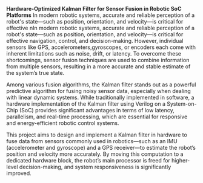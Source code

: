 **Hardware-Optimized Kalman Filter for Sensor Fusion in Robotic SoC Platforms**
In modern robotic systems, accurate and reliable perception of a robot's state—such as position, orientation, and velocity—is critical for effective nIn modern robotic systems, accurate and reliable perception of a robot's state—such as position, orientation, and velocity—is critical for effective navigation, control, and decision-making. However, individual sensors like GPS, accelerometers,gyroscopes, or encoders each come with inherent limitations such as noise, drift, or latency. To overcome these shortcomings, sensor fusion techniques are used to combine information from multiple sensors, resulting in a more accurate and stable estimate of the system’s true state.

Among various fusion algorithms, the Kalman filter stands out as a powerful predictive algorithm for fusing noisy sensor data, especially when dealing with linear dynamic systems. While traditionally implemented in software, a hardware implementation of the Kalman filter using Verilog on a System-on-Chip (SoC) provides significant advantages in terms of low latency, parallelism, and real-time processing, which are essential for responsive and energy-efficient robotic control systems.

This project aims to design and implement a Kalman filter in hardware to fuse data from sensors commonly used in robotics—such as an IMU (accelerometer and gyroscope) and a GPS receiver—to estimate the robot’s position and velocity more accurately. By moving this computation to a dedicated hardware block, the robot’s main processor is freed for higher-level decision-making, and system responsiveness is significantly improved.
